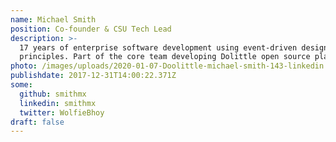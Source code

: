 ```yaml
---
name: Michael Smith
position: Co-founder & CSU Tech Lead
description: >-
  17 years of enterprise software development using event-driven design
  principles. Part of the core team developing Dolittle open source platform.
photo: /images/uploads/2020-01-07-Doolittle-michael-smith-143-linkedin.jpg
publishdate: 2017-12-31T14:00:22.371Z
some:
  github: smithmx
  linkedin: smithmx
  twitter: WolfieBhoy
draft: false
---
```


